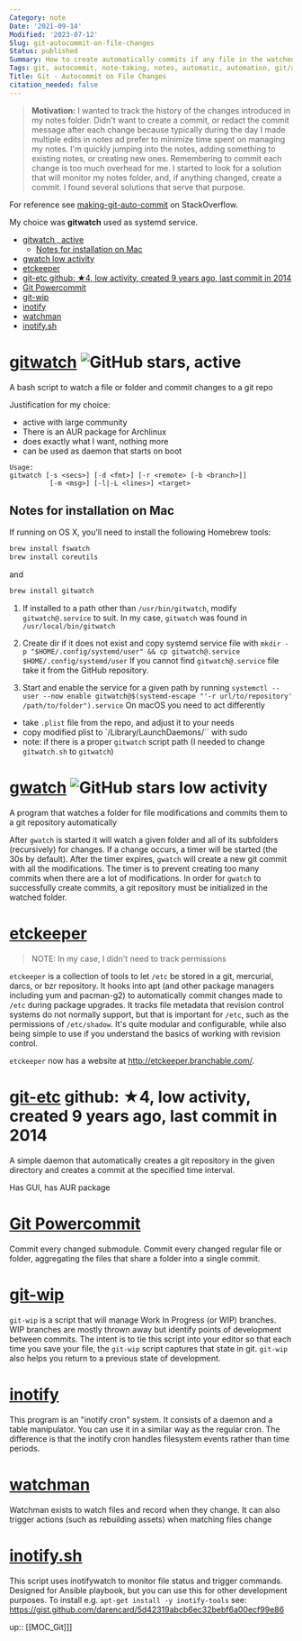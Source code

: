 ```yaml
---
Category: note
Date: '2021-09-14'
Modified: '2023-07-12'
Slug: git-autocommit-on-file-changes
Status: published
Summary: How to create automatically commits if any file in the watched folder was changed
Tags: git, autocommit, note-taking, notes, automatic, automation, git/autocommit
Title: Git - Autocommit on File Changes
citation_needed: false
---
```


> **Motivation:** I wanted to track the history of the changes introduced in my notes folder. Didn't want to create a commit, or redact the commit message after each change because typically during the day I made multiple edits in notes ad prefer to minimize time spent on managing my notes. I'm quickly jumping into the notes, adding something to existing notes, or creating new ones. Remembering to commit each change is too much overhead for me. I started to look for a solution that will monitor my notes folder, and, if anything changed, create a commit. I found several solutions that serve that purpose.

For reference see [making-git-auto-commit](https://stackoverflow.com/questions/420143/making-git-auto-commit) on StackOverflow.

My choice was **gitwatch** used as systemd service.

<!-- MarkdownTOC levels='1,2,3' autolink=True autoanchor=True -->

- [gitwatch , active](#gitwatch--active)
  - [Notes for installation on Mac](#notes-for-installation-on-mac)
- [gwatch  low activity](#gwatch-low-activity)
- [etckeeper](#etckeeper)
- [git-etc github: ★4, low activity, created 9 years ago, last commit in 2014](#git-etc-github-%E2%98%854-low-activity-created-9-years-ago-last-commit-in-2014)
- [Git Powercommit](#git-powercommit)
- [git-wip](#git-wip)
- [inotify](#inotify)
- [watchman](#watchman)
- [inotify.sh](#inotifysh)

<!-- /MarkdownTOC -->

<a id="gitwatch--active"></a>

# [gitwatch](https://github.com/gitwatch/gitwatch) ![GitHub stars](https://img.shields.io/github/stars/gitwatch/gitwatch.svg?logo=github), active

A bash script to watch a file or folder and commit changes to a git repo

Justification for my choice:

- active with large community
- There is an AUR package for Archlinux
- does exactly what I want, nothing more
- can be used as daemon that starts on boot

```
Usage:
gitwatch [-s <secs>] [-d <fmt>] [-r <remote> [-b <branch>]]
          [-m <msg>] [-l|-L <lines>] <target>
```

<a id="notes-for-installation-on-mac"></a>

## Notes for installation on Mac

If running on OS X, you'll need to install the following Homebrew tools:

```sh
brew install fswatch
brew install coreutils
```

and

```sh
brew install gitwatch
```

1. If installed to a path other than `/usr/bin/gitwatch`, modify `gitwatch@.service` to suit. In my case, `gitwatch` was found in `/usr/local/bin/gitwatch`
2. Create dir if it does not exist and copy systemd service file with `mkdir -p "$HOME/.config/systemd/user" && cp gitwatch@.service $HOME/.config/systemd/user`
If you cannot find `gitwatch@.service` file take it from the GitHub repository.

3. Start and enable the service for a given path by running `systemctl --user --now enable gitwatch@$(systemd-escape "'-r url/to/repository' /path/to/folder").service`
On macOS you need to act differently

- take `.plist` file from the repo, and adjust it to your needs
- copy modified plist to `/Library/LaunchDaemons/`` with sudo
- note: if there is a proper `gitwatch` script path (I needed to change `gitwatch.sh` to `gitwatch`)

<a id="gwatch-low-activity"></a>

# [gwatch](https://github.com/jw0k/gwatch) ![GitHub stars](https://img.shields.io/github/stars/jw0k/gwatch.svg?logo=github) low activity

A program that watches a folder for file modifications and commits them to a git repository automatically

After `gwatch` is started it will watch a given folder and all of its subfolders (recursively) for changes. If a change occurs, a timer will be started (the 30s by default). After the timer expires, `gwatch` will create a new git commit with all the modifications. The timer is to prevent creating too many commits when there are a lot of modifications. In order for `gwatch` to successfully create commits, a git repository must be initialized in the watched folder.

<a id="etckeeper"></a>

# [etckeeper](http://joeyh.name/code/etckeeper/)
>
> NOTE: In my case, I didn't need to track permissions

`etckeeper` is a collection of tools to let `/etc` be stored in a git, mercurial, darcs, or bzr repository. It hooks into apt (and other package managers including yum and pacman-g2) to automatically commit changes made to `/etc` during package upgrades. It tracks file metadata that revision control systems do not normally support, but that is important for `/etc`, such as the permissions of `/etc/shadow`. It's quite modular and configurable, while also being simple to use if you understand the basics of working with revision control.

`etckeeper` now has a website at <http://etckeeper.branchable.com/>.

<a id="git-etc-github-%E2%98%854-low-activity-created-9-years-ago-last-commit-in-2014"></a>

# [git-etc](https://arcanis.me/projects/git-etc) github: ★4, low activity, created 9 years ago, last commit in 2014

A simple daemon that automatically creates a git repository in the given directory and creates a commit at the specified time interval.

Has GUI, has AUR package

<a id="git-powercommit"></a>

# [Git Powercommit](https://github.com/grwlf/git-powercommit)

Commit every changed submodule. Commit every changed regular file or folder, aggregating the files that share a folder into a single commit.

<a id="git-wip"></a>

# [git-wip](https://github.com/bartman/git-wip)

`git-wip` is a script that will manage Work In Progress (or WIP) branches. WIP branches are mostly thrown away but identify points of development between commits. The intent is to tie this script into your editor so that each time you save your file, the `git-wip` script captures that state in git. `git-wip` also helps you return to a previous state of development.

<a id="inotify"></a>

# [inotify](http://inotify.aiken.cz/?section=incron&page=about&lang=en)

This program is an "inotify cron" system. It consists of a daemon and a table manipulator. You can use it in a similar way as the regular cron. The difference is that the inotify cron handles filesystem events rather than time periods.

<a id="watchman"></a>

# [watchman](https://facebook.github.io/watchman/)

Watchman exists to watch files and record when they change. It can also trigger actions (such as rebuilding assets) when matching files change

<a id="inotifysh"></a>

# [inotify.sh](https://github.com/nzvincent/nzvincent-github/blob/master/inotify-tools/inotify.sh)

This script uses inotifywatch to monitor file status and trigger commands.
Designed for Ansible playbook, but you can use this for other development purposes.
To install e.g. `apt-get install -y inotify-tools`
see: <https://gist.github.com/darencard/5d42319abcb6ec32bebf6a00ecf99e86>

up:: [[MOC_Git]]]
